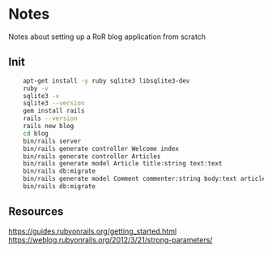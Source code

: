 # Notes

Notes about setting up a RoR blog application from scratch

## Init

```bash
    apt-get install -y ruby sqlite3 libsqlite3-dev
    ruby -v
    sqlite3 -v
    sqlite3 --version
    gem install rails
    rails --version
    rails new blog
    cd blog
    bin/rails server
    bin/rails generate controller Welcome index
    bin/rails generate controller Articles
    bin/rails generate model Article title:string text:text
    bin/rails db:migrate
    bin/rails generate model Comment commenter:string body:text article:references
    bin/rails db:migrate
```

## Resources 

https://guides.rubyonrails.org/getting_started.html
https://weblog.rubyonrails.org/2012/3/21/strong-parameters/